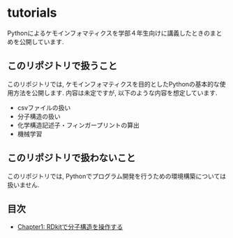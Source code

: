 # tutorials
Pythonによるケモインフォマティクスを学部４年生向けに講義したときのまとめを公開しています.  

## このリポジトリで扱うこと
このリポジトリでは, ケモインフォマティクスを目的としたPythonの基本的な使用方法を公開します. 内容は未定ですが, 以下のような内容を想定しています.  
* csvファイルの扱い
* 分子構造の扱い
* 化学構造記述子・フィンガープリントの算出
* 機械学習

## このリポジトリで扱わないこと
このリポジトリでは, Pythonでプログラム開発を行うための環境構築については扱いません.  

## 目次
* [Chapter1: RDkitで分子構造を操作する](https://github.com/TeddyGlass/tutorials/blob/main/notebook/chapter1.ipynb)
